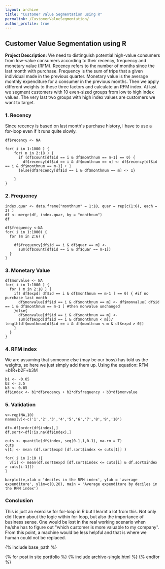 ```yaml
---
layout: archive
title: "Customer Value Segmentation using R"
permalink: /CustomerValueSegmentation/
author_profile: true
---
```


## Customer Value Segmentation using R

**Project Description:** We need to distinguish potential high-value consumers from low-value consumers according to their recency, frequency and monetary value (RFM). Recency refers to the number of months since the last month with purchase. Frequency is the sum of trips that a given individual made in the previous quarter. Monetary value is the average monthly expenditure for a consumer in the previous months. Then we apply different weights to these three factors and calculate an RFM index. At last we segment customers with 10 even-sized groups from low to high index values. The very last two groups with high index values are customers we want to target.

### 1. Recency

Since recency is based on last month's purchase history, I have to use a for-loop even if it runs quite slowly. 

```Rscript
df$recency <- NA

for( i in 1:1000 ) {
    for( m in 2:18 ) {
      if (df$count[df$id == i & df$monthnum == m-1] == 0) {
        df$recency[df$id == i & df$monthnum == m] <- df$recency[df$id == i & df$monthnum == m-1] + 1
      }else{df$recency[df$id == i & df$monthnum == m] <- 1}

    }
}
```

### 2. Frequency

```Rscript
index.quar <- data.frame("monthnum" = 1:18, quar = rep(c(1:6), each = 3) )
df <- merge(df, index.quar, by = "monthnum")
df

df$frequency <-NA
for( i in 1:1000) {
  for (m in 2:6) {
    
    df$frequency[df$id == i & df$quar == m] <- 
      sum(df$count[df$id == i & df$quar == m-1])
  }
}
```

### 3. Monetary Value

```Rscript
df$monvalue <- NA
for( i in 1:1000 ) {
  for ( m in 2:18 ) {    
    if( df$expd[ df$id == i & df$monthnum == m-1 ] == 0) { #if no purchase last month
      df$monvalue[df$id == i & df$monthnum == m] <- df$monvalue[ df$id == i & df$monthnum == m-1 ] #then monvalue unchanged
    }else{ 
      df$monvalue[df$id == i & df$monthnum == m] <- 
      sum(df$expd[df$id == i & df$monthnum < m])/ length(df$monthnum[df$id == i & df$monthnum < m & df$expd > 0])
    }
  }
}
```

### 4. RFM index

We are assuming that someone else (may be our boss) has told us the weights, so here we just simply add them up.
Using the equation: RFM =b1R+b2F+b3M

```Rscript
b1 <- -0.05
b2 <- 3.5
b3 <- 0.05
df$index <- b1*df$recency + b2*df$frequency + b3*df$monvalue
```

### 5. Validation

```Rscript
v<-rep(NA,10)
names(v)<-c('1','2','3','4','5','6','7','8','9','10')

df<-df[order(df$index),]
df.sort<-df[!is.na(df$index),]

cuts <- quantile(df$index, seq(0.1,1,0.1), na.rm = T)
cuts
v[1] <- mean (df.sort$expd [df.sort$index <= cuts[1]] ) 

for( i in 2:10 ){
  v[i] <- mean(df.sort$expd [df.sort$index <= cuts[i] & df.sort$index > cuts[i-1]])
}

barplot(v,xlab = 'deciles in the RFM index', ylab = 'average expenditure', ylim=c(0,20), main = 'Average expenditure by deciles in the RFM index')
```

### Conclusion
This is just an exercise for for-loop in R but I learnt a lot from this. Not only did I learn about the logic within for-loop, but also the importance of business sense. One would be lost in the real working scenario when he/she has to figure out "which customer is more valuable to my company". From this point, a machine would be less helpful and that is where we human could not be replaced.

{% include base_path %}


{% for post in site.portfolio %}
  {% include archive-single.html %}
{% endfor %}

